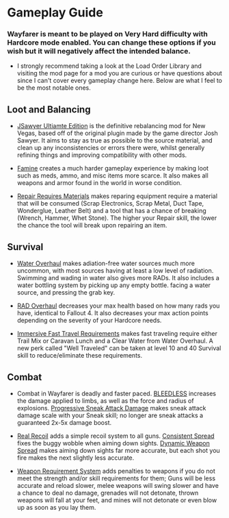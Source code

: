 # Gameplay Guide

### Wayfarer is meant to be played on Very Hard difficulty with Hardcore mode enabled. You can change these options if you wish but it will negatively affect the intended balance.

- I strongly recommend taking a look at the Load Order Library and visiting the mod page for a mod you are curious or have questions about since I can't cover every gameplay change here. Below are what I feel to be the most notable ones.

## Loot and Balancing

- [JSawyer Ultiamte Edition](https://www.nexusmods.com/newvegas/mods/61592) is the definitive rebalancing mod for New Vegas, based off of the original plugin made by the game director Josh Sawyer. It aims to stay as true as possible to the source material, and clean up any inconsistencies or errors there were, whilst generally refining things and improving compatibility with other mods.

- [Famine](https://www.nexusmods.com/newvegas/mods/74985) creates a much harder gameplay experience by making loot such as meds, ammo, and misc items more scarce. It also makes all weapons and armor found in the world in worse condition.

- [Repair Requires Materials](https://www.nexusmods.com/newvegas/mods/75145) makes reparing equipment require a material that will be consumed (Scrap Electronics, Scrap Metal, Duct Tape, Wonderglue, Leather Belt) and a tool that has a chance of breaking (Wrench, Hammer, Whet Stone). The higher your Repair skill, the lower the chance the tool will break upon repairing an item.

## Survival

- [Water Overhaul](https://www.nexusmods.com/newvegas/mods/62635) makes adiation-free water sources much more uncommon, with most sources having at least a low level of radiation. Swimming and wading in water also gives more RADs. It also includes a water bottling system by picking up any empty bottle. facing a water source, and pressing the grab key.

- [RAD Overhaul](https://www.nexusmods.com/newvegas/mods/71541) decreases your max health based on how many rads you have, identical to Fallout 4. It also decreases your max action points depending on the severity of your Hardcore needs.

- [Immersive Fast Travel Requirements](https://www.nexusmods.com/newvegas/mods/73627?tab=description) makes fast traveling require either Trail Mix or Caravan Lunch and a Clear Water from Water Overhaul. A new perk called "Well Traveled" can be taken at level 10 and 40 Survival skill to reduce/eliminate these requirements.

## Combat

- Combat in Wayfarer is deadly and faster paced. [BLEEDLESS](https://www.nexusmods.com/newvegas/mods/75660?tab=description) increases the damage applied to limbs, as well as the force and radius of explosions. [Progressive Sneak Attack Damage](https://www.nexusmods.com/newvegas/mods/77571) makes sneak attack damage scale with your Sneak skill; no longer are sneak attacks a guaranteed 2x-5x damage boost.

- [Real Recoil](https://www.nexusmods.com/newvegas/mods/62153) adds a simple recoil system to all guns. [Consistent Spread](https://www.nexusmods.com/newvegas/mods/77974) fixes the buggy wobble when aiming down sights. [Dynamic Weapon Spread](https://www.nexusmods.com/newvegas/mods/74321) makes aiming down sights far more accurate, but each shot you fire makes the next slightly less accurate.

- [Weapon Requirement System](https://www.nexusmods.com/newvegas/mods/69161?tab=description) adds penalties to weapons if you do not meet the strength and/or skill requirements for them; Guns will be less accurate and reload slower, melee weapons will swing slower and have a chance to deal no damage, grenades will not detonate, thrown weapons will fall at your feet, and mines will not detonate or even blow up as soon as you lay them.
